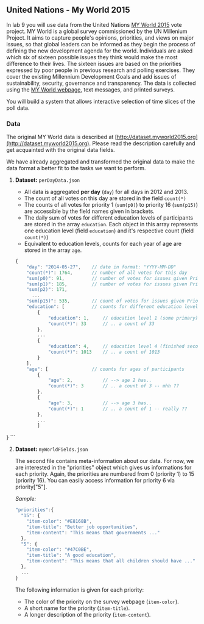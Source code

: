 


## United Nations - My World 2015

In lab 9 you will use data from the United Nations [MY World 2015](http://www.myworld2015.org/) vote project. MY World is a global survey commissioned by the UN Millenium Project. It aims to capture people's opinions, priorities, and views on major issues, so that global leaders can be informed as they begin the process of defining the new development agenda for the world. Individuals are asked which six of sixteen possible issues they think would make the most difference to their lives. The sixteen issues are based on the priorities expressed by poor people in previous research and polling exercises. They cover the existing Millennium Development Goals and add issues of sustainability, security, governance and transparency. The data is collected using the [MY World webpage](http://www.myworld2015.org/), text messages, and printed surveys.

You will build a system that allows interactive selection of time slices of the poll data.


### Data

The original MY World data is described at [http://dataset.myworld2015.org](http://dataset.myworld2015.org). Please read the description carefully and get acquainted with the original data fields.

We have already aggregated and transformed the original data to make the data format a better fit to the tasks we want to perform.


1. **Dataset:** ```perDayData.json```

	- All data is aggregated **per day** (```day```) for all days in 2012 and 2013.
	- The count of all votes on this day are stored in the field ```count(*)```
	- The counts of all votes for priority 1 (```sum(p0)```) to 		priority 16 (```sum(p15)```) are accessible by the field names given in brackets.
	- The daily sum of votes for different education levels of participants are stored in the array ```education```. Each object in this array represents one education level (field ```education```) and it's respective count (field ```count(*)```)
	- Equivalent to education levels, counts for each year of age are stored in the array ```age```.


	```javascript
	{
        "day": "2014-05-27",    // date in format: "YYYY-MM-DD"
        "count(*)": 1764,       // number of all votes for this day
        "sum(p0)": 91,          // number of votes for issues given Priority 1
        "sum(p1)": 185,         // number of votes for issues given Priority 2
        "sum(p2)": 171,
          ...
        "sum(p15)": 535,        // count of votes for issues given Priority 16
        "education": [          // counts for different education level
            {
                "education": 1,     // education level 1 (some primary) has..
                "count(*)": 33      // .. a count of 33
            },
            ...
            {
                "education": 4,     // education level 4 (finished secondary) has..
                "count(*)": 1013    // .. a count of 1013
            }
        ],
        "age": [                // counts for ages of participants
            {
                "age": 2,           // --> age 2 has..
                "count(*)": 3       // .. a count of 3 -- mhh ??
            },
            {
                "age": 3,           // --> age 3 has..
                "count(*)": 1       // .. a count of 1 -- really ??
            },
            ...
            ]
}
	```

	

2. **Dataset:** ```myWorldFields.json```

	The second file contains meta-information about our data. For now, we are interested in the "priorities" object which gives us informations for each priority. Again, the priorities are numbered from 0 (priority 1) to 15 (priority 16). You can easily access information for priority 6 via priority["5"].

	*Sample:*
	
	```javascript
	"priorities":{
      "15": {
        "item-color": "#E8168B",
        "item-title": "Better job opportunities",
        "item-content": "This means that governments ..."
      },
      "5": {
        "item-color": "#47C0BE",
        "item-title": "A good education",
        "item-content": "This means that all children should have ..."
      },
      ...
 	}
 	```
 	
 	The following information is given for each priority:

	- The color of the priority on the survey webpage (```item-color```).
	- A short name for the priority (```item-title```).
	- A longer description of the priority (```item-content```).
